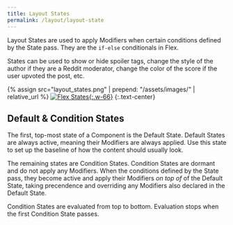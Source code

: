 ```yaml
---
title: Layout States
permalink: /layout/layout-state
---
```


Layout States are used to apply Modifiers when certain conditions defined by the State pass. They are the `if-else` conditionals in Flex. 

States can be used to show or hide spoiler tags, change the style of the author if they are a Reddit moderator, change the color of the score if the user upvoted the post, etc.

{% assign src="layout_states.png" | prepend: "/assets/images/" | relative_url %}
[![Flex States]({{src}}){:.w-66}]({{src}})
{:.text-center}

## Default & Condition States

The first, top-most state of a Component is the Default State. Default States are always active, meaning their Modifiers are always applied. Use this state to set up the baseline of how the content should usually look.

The remaining states are Condition States. Condition States are dormant and do not apply any Modifiers. When the conditions defined by the State pass, they become active and apply their Modifiers _on top of_ of the Default State, taking precendence and overriding any Modifiers also declared in the Default State.

Condition States are evaluated from top to bottom. Evaluation stops when the first Condition State passes.

